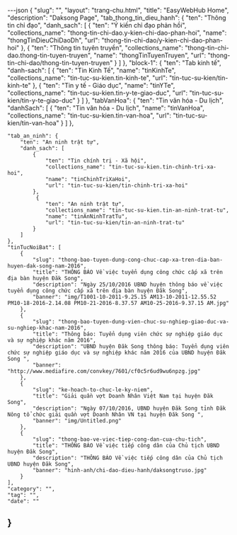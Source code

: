 ---json
{
    "slug": "",
    "layout": "trang-chu.html",
    "title": "EasyWebHub Home",
    "description": "Daksong Page",
    "tab_thong_tin_dieu_hanh": {
        "ten": "Thông tin chỉ đạo",
        "danh_sach": [
            {
                "ten": "Ý kiến chỉ đạo phản hồi",
                "collections_name": "thong-tin-chi-dao.y-kien-chi-dao-phan-hoi",
                "name": "thongTinDieuChiDaoDh",
                "url": "thong-tin-chi-dao/y-kien-chi-dao-phan-hoi"
            },
            {
                "ten": "Thông tin tuyên truyền",
                "collections_name": "thong-tin-chi-dao.thong-tin-tuyen-truyen",
                "name": "thongTinTuyenTruyen",
                "url": "thong-tin-chi-dao/thong-tin-tuyen-truyen"
            }
        ]
    },
    "block-1": {
        "ten": "Tab kinh tế",
        "danh-sach": [
            {
                "ten": "Tin Kinh Tế",
                "name": "tinKinhTe",
                "collections_name": "tin-tuc-su-kien.tin-kinh-te",
                "url": "tin-tuc-su-kien/tin-kinh-te"
            },
            {
                "ten": "Tin y tế - Giáo dục",
                "name": "tinYTe",
                "collections_name": "tin-tuc-su-kien.tin-y-te-giao-duc",
                "url": "tin-tuc-su-kien/tin-y-te-giao-duc"
            }
        ]
    },
    "tabVanHoa": {
        "ten": "Tin văn hóa - Du lịch",
        "danhSach": [
            {
                "ten": "Tin văn hóa - Du lịch",
                "name": "tinVanHoa",
                "collections_name": "tin-tuc-su-kien.tin-van-hoa",
                "url": "tin-tuc-su-kien/tin-van-hoa"
            }
        ]
    },
    
    "tab_an_ninh": {
        "ten": "An ninh trật tự",
        "danh_sach": [
            {
                "ten": "Tin chính trị - Xã hội",
                "collections_name": "tin-tuc-su-kien.tin-chinh-tri-xa-hoi",
                "name": "tinChinhTriXaHoi",
                "url": "tin-tuc-su-kien/tin-chinh-tri-xa-hoi"
            },
             {
                "ten": "An ninh trật tự",
                "collections_name": "tin-tuc-su-kien.tin-an-ninh-trat-tu",
                "name": "tinAnNinhTratTu",
                "url": "tin-tuc-su-kien/tin-an-ninh-trat-tu"
            }
        ]
    },
    "tinTucNoiBat": [
        {
            "slug": "thong-bao-tuyen-dung-cong-chuc-cap-xa-tren-dia-ban-huyen-dak-song-nam-2016",
            "title": "THÔNG BÁO Về việc tuyển dụng công chức cấp xã trên địa bàn huyện Đăk Song",
            "description": "Ngày 25/10/2016 UBND huyện thông báo về việc tuyển dụng công chức cấp xã trên địa bàn huyện Đăk Song",
            "banner": "img/T1001-10-2011-9.25.15 AM13-10-2011-12.55.52 PM10-18-2016-2.14.08 PM10-21-2016-8.37.57 AM10-25-2016-9.37.15 AM.jpg"
        },
        {
            "slug": "thong-bao-tuyen-dung-vien-chuc-su-nghiep-giao-duc-va-su-nghiep-khac-nam-2016",
            "title": "Thông báo: Tuyển dụng viên chức sự nghiệp giáo dục và sự nghiệp khác năm 2016",
            "description": "UBND huyện Đăk Song thông báo: Tuyển dụng viên chức sự nghiệp giáo dục và sự nghiệp khác năm 2016 của UBND huyện Đăk Song ",
            "banner": "http://www.mediafire.com/convkey/7601/cf0c5r6ud9wu6npzg.jpg"
        },
        {
            "slug": "ke-hoach-to-chuc-le-ky-niem",
            "title": "Giải quần vợt Doanh Nhân Việt Nam tại huyện Đăk Song",
            "description": "Ngày 07/10/2016, UBND huyện Đăk Song tỉnh Đăk Nông tổ chức giải quần vợt Doanh Nhân VN tại huyện Đăk Song ",
            "banner": "img/Untitled.png"
        },
        {
            "slug": "thong-bao-ve-viec-tiep-cong-dan-cua-chu-tich",
            "title": "THÔNG BÁO Về việc tiếp công dân của Chủ tịch UBND huyện Đăk Song",
            "description": "THÔNG BÁO Về việc tiếp công dân của Chủ tịch UBND huyện Đăk Song",
            "banner": "hinh-anh/chi-dao-dieu-hanh/daksongtruso.jpg"
        }
    ],
    "category": "",
    "tag": "",
    "date": ""
}
---
